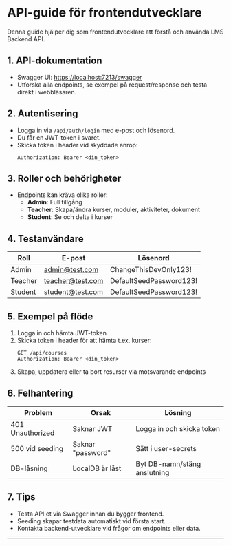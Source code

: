 # API-guide för frontendutvecklare

Denna guide hjälper dig som frontendutvecklare att förstå och använda LMS Backend API.

## 1. API-dokumentation
- Swagger UI: [https://localhost:7213/swagger](https://localhost:7213/swagger)
- Utforska alla endpoints, se exempel på request/response och testa direkt i webbläsaren.

## 2. Autentisering
- Logga in via `/api/auth/login` med e-post och lösenord.
- Du får en JWT-token i svaret.
- Skicka token i header vid skyddade anrop:
  ```
  Authorization: Bearer <din_token>
  ```

## 3. Roller och behörigheter
- Endpoints kan kräva olika roller:
  - **Admin**: Full tillgång
  - **Teacher**: Skapa/ändra kurser, moduler, aktiviteter, dokument
  - **Student**: Se och delta i kurser

## 4. Testanvändare
| Roll     | E-post             | Lösenord                |
|----------|--------------------|-------------------------|
| Admin    | admin@test.com     | ChangeThisDevOnly123!   |
| Teacher  | teacher@test.com   | DefaultSeedPassword123! |
| Student  | student@test.com   | DefaultSeedPassword123! |

## 5. Exempel på flöde
1. Logga in och hämta JWT-token
2. Skicka token i header för att hämta t.ex. kurser:
   ```
   GET /api/courses
   Authorization: Bearer <din_token>
   ```
3. Skapa, uppdatera eller ta bort resurser via motsvarande endpoints

## 6. Felhantering
| Problem         | Orsak                | Lösning                       |
|-----------------|----------------------|-------------------------------|
| 401 Unauthorized| Saknar JWT           | Logga in och skicka token     |
| 500 vid seeding | Saknar "password"   | Sätt i user-secrets           |
| DB-låsning      | LocalDB är låst      | Byt DB-namn/stäng anslutning  |

## 7. Tips
- Testa API:et via Swagger innan du bygger frontend.
- Seeding skapar testdata automatiskt vid första start.
- Kontakta backend-utvecklare vid frågor om endpoints eller data.

---
